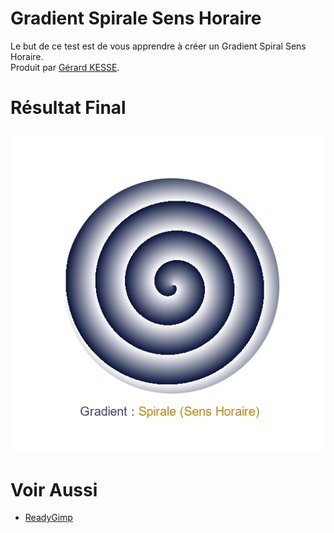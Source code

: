 # Gradient Spirale Sens Horaire

Le but de ce test est de vous apprendre à créer un Gradient Spiral Sens Horaire.  
Produit par 
[Gérard KESSE](https://github.com/gkesse/ "https://github.com/gkesse").

# Résultat Final

![Gradient Spirale Sens Horaire](https://raw.githubusercontent.com/gkesse/ReadyGimp/master/Gradient/Spirale_Sens_Horaire.png)
---
# Voir Aussi

* [ReadyGimp](https://github.com/gkesse/ReadyGimp/#apprendre-la-synthèse-dimages-avec-gimp "ReadyGimp")
